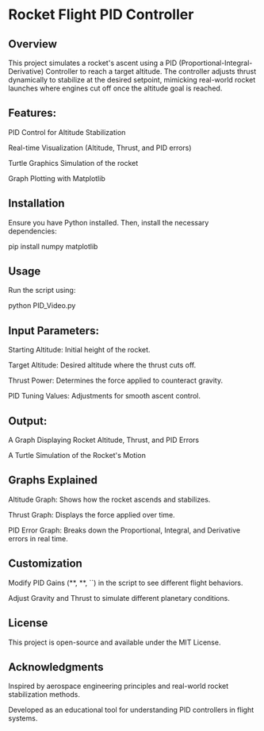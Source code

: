 # Rocket Flight PID Controller

## Overview

This project simulates a rocket's ascent using a PID (Proportional-Integral-Derivative) Controller to reach a target altitude. The controller adjusts thrust dynamically to stabilize at the desired setpoint, mimicking real-world rocket launches where engines cut off once the altitude goal is reached.

## Features:

PID Control for Altitude Stabilization

Real-time Visualization (Altitude, Thrust, and PID errors)

Turtle Graphics Simulation of the rocket

Graph Plotting with Matplotlib

## Installation

Ensure you have Python installed. Then, install the necessary dependencies:

pip install numpy matplotlib

## Usage

Run the script using:

python PID_Video.py

## Input Parameters:

Starting Altitude: Initial height of the rocket.

Target Altitude: Desired altitude where the thrust cuts off.

Thrust Power: Determines the force applied to counteract gravity.

PID Tuning Values: Adjustments for smooth ascent control.

## Output:

A Graph Displaying Rocket Altitude, Thrust, and PID Errors

A Turtle Simulation of the Rocket's Motion

## Graphs Explained

Altitude Graph: Shows how the rocket ascends and stabilizes.

Thrust Graph: Displays the force applied over time.

PID Error Graph: Breaks down the Proportional, Integral, and Derivative errors in real time.

## Customization

Modify PID Gains (**, **, ``) in the script to see different flight behaviors.

Adjust Gravity and Thrust to simulate different planetary conditions.

## License

This project is open-source and available under the MIT License.

## Acknowledgments

Inspired by aerospace engineering principles and real-world rocket stabilization methods.

Developed as an educational tool for understanding PID controllers in flight systems.

